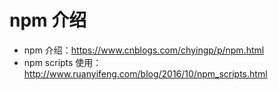 # npm 介绍

+   npm 介绍：https://www.cnblogs.com/chyingp/p/npm.html
+   npm scripts 使用：http://www.ruanyifeng.com/blog/2016/10/npm_scripts.html